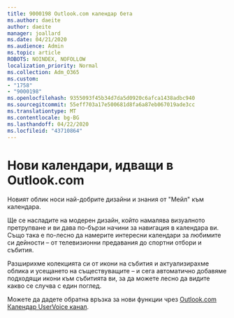 ```yaml
---
title: 9000198 Outlook.com календар бета
ms.author: daeite
author: daeite
manager: joallard
ms.date: 04/21/2020
ms.audience: Admin
ms.topic: article
ROBOTS: NOINDEX, NOFOLLOW
localization_priority: Normal
ms.collection: Adm_O365
ms.custom:
- "1758"
- "9000198"
ms.openlocfilehash: 9355093f45b34d7da5d0920c6afca1438adbc940
ms.sourcegitcommit: 55eff703a17e500681d8fa6a87eb067019ade3cc
ms.translationtype: MT
ms.contentlocale: bg-BG
ms.lasthandoff: 04/22/2020
ms.locfileid: "43710864"
---
```

# <a name="new-calendar-experiences-coming-to-outlookcom"></a>Нови календари, идващи в Outlook.com

Новият облик носи най-добрите дизайни и знания от "Мейл" към календара.

Ще се насладите на модерен дизайн, който намалява визуалното претрупване и ви дава по-бързи начини за навигация в календара ви. Също така е по-лесно да намерите интересни календари за любимите си дейности – от телевизионни предавания до спортни отбори и събития.

Разширихме колекцията си от икони на събития и актуализирахме облика и усещането на съществуващите – и сега автоматично добавяме подходящи икони към събитията ви, за да можете лесно да видите какво се случва с един поглед.

Можете да дадете обратна връзка за нови функции чрез [Outlook.com Календар UserVoice канал](https://go.microsoft.com/fwlink/?linkid=2103075).